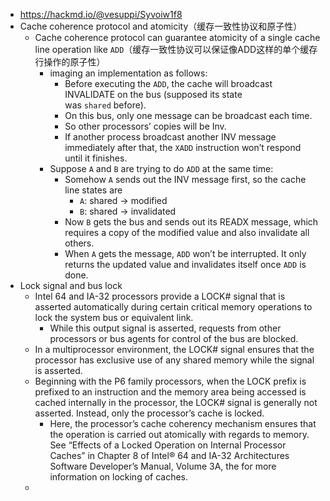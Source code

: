 - https://hackmd.io/@vesuppi/Syvoiw1f8
- Cache coherence protocol and atomicity（缓存一致性协议和原子性）
	- Cache coherence protocol can guarantee atomicity of a single cache line operation like `ADD`（缓存一致性协议可以保证像ADD这样的单个缓存行操作的原子性）
		- imaging an implementation as follows:
			- Before executing the `ADD`, the cache will broadcast INVALIDATE on the bus (supposed its state was `shared` before).
			- On this bus, only one message can be broadcast each time.
			- So other processors’ copies will be Inv.
			- If another process broadcast another INV message immediately after that, the `XADD` instruction won’t respond until it finishes.
		- Suppose `A` and `B` are trying to do `ADD` at the same time:
			- Somehow `A` sends out the INV message first, so the cache line states are
				- `A`: shared → modified
				- `B`: shared → invalidated
			- Now `B` gets the bus and sends out its READX message, which requires a copy of the modified value and also invalidate all others.
			- When `A` gets the message, `ADD` won’t be interrupted. It only returns the updated value and invalidates itself once `ADD` is done.
- Lock signal and bus lock
	- Intel 64 and IA-32 processors provide a LOCK# signal that is asserted automatically during certain critical memory operations to lock the system bus or equivalent link.
		- While this output signal is asserted, requests from other processors or bus agents for control of the bus are blocked.
	- In a multiprocessor environment, the LOCK# signal ensures that the processor has exclusive use of any shared memory while the signal is asserted.
	- Beginning with the P6 family processors, when the LOCK prefix is prefixed to an instruction and the memory area being accessed is cached internally in the processor, the LOCK# signal is generally not asserted. Instead, only the processor’s cache is locked.
		- Here, the processor’s cache coherency mechanism ensures that the operation is carried out atomically with regards to memory. See “Effects of a Locked Operation on Internal Processor Caches” in Chapter 8 of Intel® 64 and IA-32 Architectures Software Developer’s Manual, Volume 3A, the for more information on locking of caches.
	-